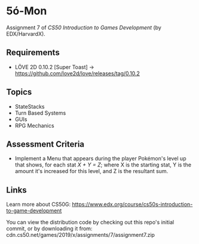 # 5ó-Mon

Assignment 7 of *CS50 Introduction to Games Development* (by EDX/HarvardX).

## Requirements
- LÖVE 2D 0.10.2 [Super Toast] -> https://github.com/love2d/love/releases/tag/0.10.2

## Topics
- StateStacks
- Turn Based Systems
- GUIs
- RPG Mechanics

## Assessment Criteria
- Implement a Menu that appears during the player Pokémon's level up that shows, for each stat *X + Y = Z*; where X is the starting stat, Y is the amount it's increased for this level, and Z is the resultant sum.

## Links
Learn more about CS50G: https://www.edx.org/course/cs50s-introduction-to-game-development

You can view the distribution code by checking out this repo's initial commit, or by downloading it from: cdn.cs50.net/games/2019/x/assignments/7/assignment7.zip